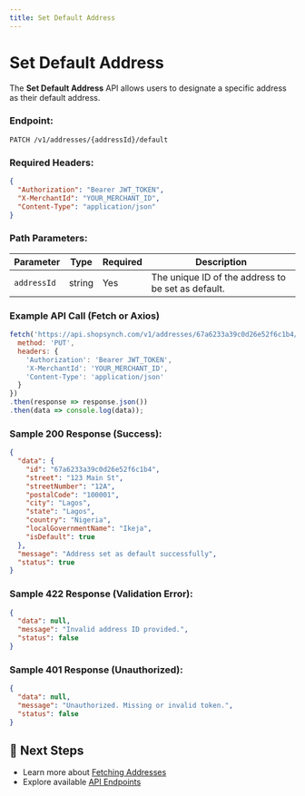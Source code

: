 ```yaml
---
title: Set Default Address
---
```


# Set Default Address

The **Set Default Address** API allows users to designate a specific address as their default address.

### **Endpoint:**
`PATCH /v1/addresses/{addressId}/default`

### **Required Headers:**
```json
{
  "Authorization": "Bearer JWT_TOKEN",
  "X-MerchantId": "YOUR_MERCHANT_ID",
  "Content-Type": "application/json"
}
```

### **Path Parameters:**
| Parameter    | Type   | Required | Description |
|-------------|--------|----------|-------------|
| `addressId` | string | Yes      | The unique ID of the address to be set as default. |

### **Example API Call (Fetch or Axios)**
```javascript
fetch('https://api.shopsynch.com/v1/addresses/67a6233a39c0d26e52f6c1b4/default', {
  method: 'PUT',
  headers: {
    'Authorization': 'Bearer JWT_TOKEN',
    'X-MerchantId': 'YOUR_MERCHANT_ID',
    'Content-Type': 'application/json'
  }
})
.then(response => response.json())
.then(data => console.log(data));
```

### **Sample 200 Response (Success):**
```json
{
  "data": {
    "id": "67a6233a39c0d26e52f6c1b4",
    "street": "123 Main St",
    "streetNumber": "12A",
    "postalCode": "100001",
    "city": "Lagos",
    "state": "Lagos",
    "country": "Nigeria",
    "localGovernmentName": "Ikeja",
    "isDefault": true
  },
  "message": "Address set as default successfully",
  "status": true
}
```

### **Sample 422 Response (Validation Error):**
```json
{
  "data": null,
  "message": "Invalid address ID provided.",
  "status": false
}
```

### **Sample 401 Response (Unauthorized):**
```json
{
  "data": null,
  "message": "Unauthorized. Missing or invalid token.",
  "status": false
}
```

## 🔗 Next Steps
- Learn more about [Fetching Addresses](./README.md)
- Explore available [API Endpoints](../../api-endpoints/README.md)
